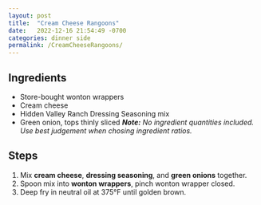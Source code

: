 ```yaml
---
layout: post
title:  "Cream Cheese Rangoons"
date:   2022-12-16 21:54:49 -0700
categories: dinner side
permalink: /CreamCheeseRangoons/
---
```

## Ingredients
* Store-bought wonton wrappers
* Cream cheese
* Hidden Valley Ranch Dressing Seasoning mix
* Green onion, tops thinly sliced
***Note:*** *No ingredient quantities included. Use best judgement when chosing ingredient ratios.*

## Steps
1. Mix **cream cheese**, **dressing seasoning**, and **green onions** together.
2. Spoon mix into **wonton wrappers**, pinch wonton wrapper closed.
3. Deep fry in neutral oil at 375°F until golden brown.
